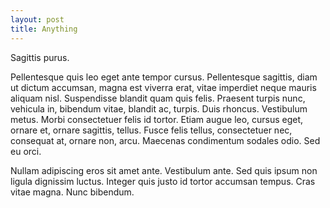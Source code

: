```yaml
---
layout: post
title: Anything
---
```


Sagittis purus.

Pellentesque quis leo eget ante tempor cursus. Pellentesque sagittis, diam ut
dictum accumsan, magna est viverra erat, vitae imperdiet neque mauris aliquam
nisl. Suspendisse blandit quam quis felis. Praesent turpis nunc, vehicula in,
bibendum vitae, blandit ac, turpis. Duis rhoncus. Vestibulum metus. Morbi
consectetuer felis id tortor. Etiam augue leo, cursus eget, ornare et, ornare
sagittis, tellus. Fusce felis tellus, consectetuer nec, consequat at, ornare
non, arcu. Maecenas condimentum sodales odio. Sed eu orci.

Nullam adipiscing eros sit amet ante. Vestibulum ante. Sed quis ipsum non
ligula dignissim luctus. Integer quis justo id tortor accumsan tempus. Cras
vitae magna. Nunc bibendum.

